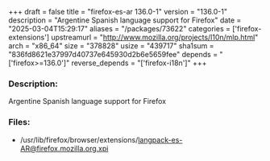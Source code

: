 +++
draft = false
title = "firefox-es-ar 136.0-1"
version = "136.0-1"
description = "Argentine Spanish language support for Firefox"
date = "2025-03-04T15:29:17"
aliases = "/packages/73622"
categories = ['firefox-extensions']
upstreamurl = "http://www.mozilla.org/projects/l10n/mlp.html"
arch = "x86_64"
size = "378828"
usize = "439717"
sha1sum = "836fd8621e37997d40737e645930d2b6e5659fee"
depends = "['firefox>=136.0']"
reverse_depends = "['firefox-i18n']"
+++
### Description: 
Argentine Spanish language support for Firefox

### Files: 
* /usr/lib/firefox/browser/extensions/langpack-es-AR@firefox.mozilla.org.xpi
